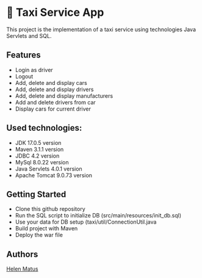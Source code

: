 # 🚖 Taxi Service App
This project is the implementation of a taxi service using technologies Java Servlets and SQL.
## Features
- Login as driver
- Logout
- Add, delete and display cars
- Add, delete and display drivers
- Add, delete and display manufacturers
- Add and delete drivers from car
- Display cars for current driver
## Used technologies:
- JDK 17.0.5 version
- Maven 3.1.1 version
- JDBC 4.2 version
- MySql 8.0.22 version
- Java Servlets 4.0.1 version
- Apache Tomcat 9.0.73 version
## Getting Started
- Clone this github repository
- Run the SQL script to initialize DB (src/main/resources/init_db.sql)
- Use your data for DB setup (taxi/util/ConnectionUtil.java
- Build project with Maven
- Deploy the war file
## Authors
[Helen Matus](https://github.com/HelenMatus)

